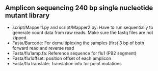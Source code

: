 ## Amplicon sequencing 240 bp single nucleotide mutant library
* script/Mapper1.py and script/Mapper2.py: Have to run sequentially to generate count data from raw reads. Make sure the fastq files are not zipped.
* Fasta/Barcode: For demultiplexing the samples (first 3 bp of both forward read and reverse read
* Fasta/flu1amp.fa: Reference sequence for flu1 (PB2 segment)
* Fasta/flu1offset: position offset of each amplicon
* Fasta/fluTranslate: Translation info for point mutations
